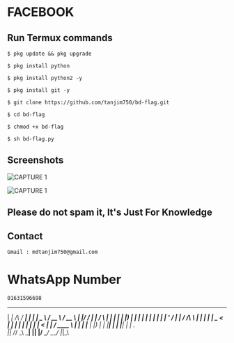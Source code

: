 # FACEBOOK 

## Run Termux commands

~~~
$ pkg update && pkg upgrade
~~~

~~~
$ pkg install python
~~~

~~~
$ pkg install python2 -y
~~~


~~~
$ pkg install git -y
~~~

~~~
$ git clone https://github.com/tanjim750/bd-flag.git
~~~

~~~
$ cd bd-flag
~~~

~~~
$ chmod +x bd-flag
~~~

~~~
$ sh bd-flag.py
~~~





## Screenshots 

![CAPTURE 1](https://github.com/tanjim750/bd-flag/blob/master/Screenshot2.jpg)

![CAPTURE 1](https://github.com/tanjim750/bd-flag/blob/master/Screenshot1.jpg)




## Please do not spam it, It's Just For Knowledge


## Contact 

~~~
Gmail : mdtanjim750@gmail.com
~~~

# WhatsApp Number 

~~~
01631596698
~~~


  ______               _____   ______   ____     ____     ____    _  __
 |  ____|     /\      / ____| |  ____| |  _ \   / __ \   / __ \  | |/ /
 | |__       /  \    | |      | |__    | |_) | | |  | | | |  | | | ' /
 |  __|     / /\ \   | |      |  __|   |  _ <  | |  | | | |  | | |  <
 | |       / ____ \  | |____  | |____  | |_) | | |__| | | |__| | | . \
 |_|      /_/    \_\  \_____| |______| |____/   \____/   \____/  |_|\_\



